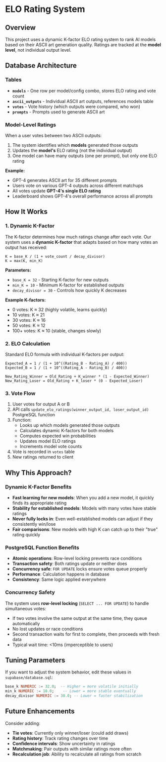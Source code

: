 # ELO Rating System

## Overview
This project uses a dynamic K-factor ELO rating system to rank AI models based on their ASCII art generation quality. Ratings are tracked at the **model level**, not individual output level.

## Database Architecture

### Tables
- **`models`** - One row per model/config combo, stores ELO rating and vote count
- **`ascii_outputs`** - Individual ASCII art outputs, references models table
- **`votes`** - Vote history (which outputs were compared, who won)
- **`prompts`** - Prompts used to generate ASCII art

### Model-Level Ratings
When a user votes between two ASCII outputs:
1. The system identifies which **models** generated those outputs
2. Updates the **model's** ELO rating (not the individual output)
3. One model can have many outputs (one per prompt), but only one ELO rating

**Example:**
- GPT-4 generates ASCII art for 35 different prompts
- Users vote on various GPT-4 outputs across different matchups
- All votes update **GPT-4's single ELO rating**
- Leaderboard shows GPT-4's overall performance across all prompts

## How It Works

### 1. Dynamic K-Factor
The K-factor determines how much ratings change after each vote. Our system uses a **dynamic K-factor** that adapts based on how many votes an output has received:

```
K = base_K / (1 + vote_count / decay_divisor)
K = max(K, min_K)
```

**Parameters:**
- `base_K = 32` - Starting K-factor for new outputs
- `min_K = 10` - Minimum K-factor for established outputs
- `decay_divisor = 30` - Controls how quickly K decreases

**Example K-factors:**
- 0 votes: K ≈ 32 (highly volatile, learns quickly)
- 10 votes: K ≈ 21
- 30 votes: K ≈ 16
- 50 votes: K ≈ 12
- 100+ votes: K ≈ 10 (stable, changes slowly)

### 2. ELO Calculation

Standard ELO formula with individual K-factors per output:

```
Expected_A = 1 / (1 + 10^((Rating_B - Rating_A) / 400))
Expected_B = 1 / (1 + 10^((Rating_A - Rating_B) / 400))

New_Rating_Winner = Old_Rating + K_winner * (1 - Expected_Winner)
New_Rating_Loser = Old_Rating + K_loser * (0 - Expected_Loser)
```

### 3. Vote Flow

1. User votes for output A or B
2. API calls `update_elo_ratings(winner_output_id, loser_output_id)` PostgreSQL function
3. Function:
   - Looks up which models generated those outputs
   - Calculates dynamic K-factors for both models
   - Computes expected win probabilities
   - Updates model ELO ratings
   - Increments model vote counts
4. Vote is recorded in `votes` table
5. New ratings returned to client

## Why This Approach?

### Dynamic K-Factor Benefits
- **Fast learning for new models**: When you add a new model, it quickly finds its appropriate rating
- **Stability for established models**: Models with many votes have stable ratings
- **Never fully locks in**: Even well-established models can adjust if they consistently win/lose
- **Fair comparisons**: New models with high K can catch up to their "true" rating quickly

### PostgreSQL Function Benefits
- **Atomic operations**: Row-level locking prevents race conditions
- **Transaction safety**: Both ratings update or neither does
- **Concurrency safe**: `FOR UPDATE` locks ensure votes queue properly
- **Performance**: Calculation happens in database
- **Consistency**: Same logic applied everywhere

### Concurrency Safety
The system uses **row-level locking** (`SELECT ... FOR UPDATE`) to handle simultaneous votes:
- If two votes involve the same output at the same time, they queue automatically
- No lost updates or race conditions
- Second transaction waits for first to complete, then proceeds with fresh data
- Typical wait time: <10ms (imperceptible to users)

## Tuning Parameters

If you want to adjust the system behavior, edit these values in `supabase/database.sql`:

```sql
base_k NUMERIC := 32.0;  -- Higher = more volatile initially
min_k NUMERIC := 10.0;    -- Lower = more stable eventually
decay_divisor NUMERIC := 30.0; -- Lower = faster stabilization
```

## Future Enhancements

Consider adding:
- **Tie votes**: Currently only winner/loser (could add draws)
- **Rating history**: Track rating changes over time
- **Confidence intervals**: Show uncertainty in ratings
- **Matchmaking**: Pair outputs with similar ratings more often
- **Recalculation job**: Ability to recalculate all ratings from scratch

